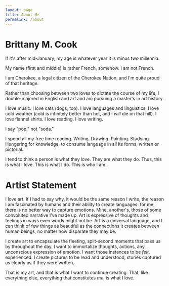 ```yaml
---
layout: page
title: About Me
permalink: /about
---
```


# Brittany M. Cook

If it's after mid-January, my age is whatever year it is minus two millennia.

My name (first and middle) is rather French, somehow. I am not French.

I am Cherokee, a legal citizen of the Cherokee Nation, and I'm quite proud of that heritage.

Rather than choosing between two loves to dictate the course of my life, I double-majored in English and art and am pursuing a master's in art history.

I love music. I love cats (dogs, too). I love languages and linguistics. I love cold weather (cold is infinitely better than hot, and I *will* die on that hill). I love flannel shirts. I love reading. I love writing.

I say "pop," not "soda."

I spend all my free time reading. Writing. Drawing. Painting. Studying. Hungering for knowledge, to consume language in all its forms, written or pictorial.

I tend to think a person is what they love. They are what they do. Thus, this is what I love. This is what I do. This is who I am.

# Artist Statement

I love art. If I had to say why, it would be the same reason I write, the reason I am fascinated by humans and their ability to create languages: for me, there is no better way to capture emotions. Mine, another's, those of some convoluted narrative I've made up. Art is expressive of thoughts and feelings in ways even words might not be. Art is a universal language, and I can think of few things as beautiful as the connections it creates between human beings, no matter how disparate they may be.

I create art to encapsulate the fleeting, split-second moments that pass us by throughout the day. I want to immortalize thoughts, actions, any unconscious expression of emotion. I want those instances to be *felt*, experienced. I create pictures to be read and understood, stories captured as clearly as if they were written.

That is my art, and that is what I want to continue creating. That, like everything else, everything that constitutes _me_, is what I love.

